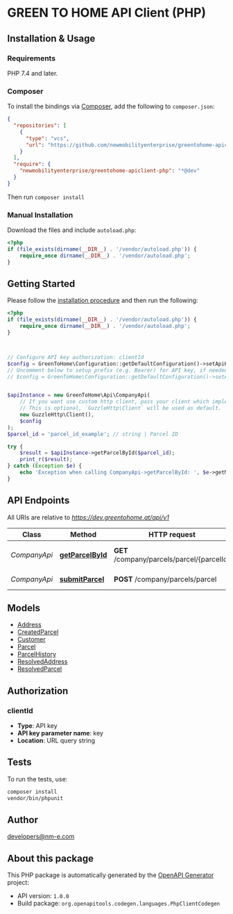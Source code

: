 # GREEN TO HOME API Client (PHP)


## Installation & Usage

### Requirements

PHP 7.4 and later.

### Composer

To install the bindings via [Composer](https://getcomposer.org/), add the following to `composer.json`:

```json
{
  "repositories": [
    {
      "type": "vcs",
      "url": "https://github.com/newmobilityenterprise/greentohome-apiclient-php.git"
    }
  ],
  "require": {
    "newmobilityenterprise/greentohome-apiclient-php": "*@dev"
  }
}
```

Then run `composer install`

### Manual Installation

Download the files and include `autoload.php`:

```php
<?php
if (file_exists(dirname(__DIR__) . '/vendor/autoload.php')) {
    require_once dirname(__DIR__) . '/vendor/autoload.php';
}
```

## Getting Started

Please follow the [installation procedure](#installation--usage) and then run the following:

```php
<?php
if (file_exists(dirname(__DIR__) . '/vendor/autoload.php')) {
    require_once dirname(__DIR__) . '/vendor/autoload.php';
}



// Configure API key authorization: clientId
$config = GreenToHome\Configuration::getDefaultConfiguration()->setApiKey('key', 'YOUR_API_KEY');
// Uncomment below to setup prefix (e.g. Bearer) for API key, if needed
// $config = GreenToHome\Configuration::getDefaultConfiguration()->setApiKeyPrefix('key', 'Bearer');


$apiInstance = new GreenToHome\Api\CompanyApi(
    // If you want use custom http client, pass your client which implements `GuzzleHttp\ClientInterface`.
    // This is optional, `GuzzleHttp\Client` will be used as default.
    new GuzzleHttp\Client(),
    $config
);
$parcel_id = 'parcel_id_example'; // string | Parcel ID

try {
    $result = $apiInstance->getParcelById($parcel_id);
    print_r($result);
} catch (Exception $e) {
    echo 'Exception when calling CompanyApi->getParcelById: ', $e->getMessage(), PHP_EOL;
}

```

## API Endpoints

All URIs are relative to *https://dev.greentohome.at/api/v1*

Class | Method | HTTP request | Description
------------ | ------------- | ------------- | -------------
*CompanyApi* | [**getParcelById**](docs/Api/CompanyApi.md#getparcelbyid) | **GET** /company/parcels/parcel/{parcelId} | returns Parcel details by id
*CompanyApi* | [**submitParcel**](docs/Api/CompanyApi.md#submitparcel) | **POST** /company/parcels/parcel | submit new Parcel

## Models

- [Address](docs/Model/Address.md)
- [CreatedParcel](docs/Model/CreatedParcel.md)
- [Customer](docs/Model/Customer.md)
- [Parcel](docs/Model/Parcel.md)
- [ParcelHistory](docs/Model/ParcelHistory.md)
- [ResolvedAddress](docs/Model/ResolvedAddress.md)
- [ResolvedParcel](docs/Model/ResolvedParcel.md)

## Authorization

### clientId

- **Type**: API key
- **API key parameter name**: key
- **Location**: URL query string


## Tests

To run the tests, use:

```bash
composer install
vendor/bin/phpunit
```

## Author

developers@nm-e.com

## About this package

This PHP package is automatically generated by the [OpenAPI Generator](https://openapi-generator.tech) project:

- API version: `1.0.0`
- Build package: `org.openapitools.codegen.languages.PhpClientCodegen`
